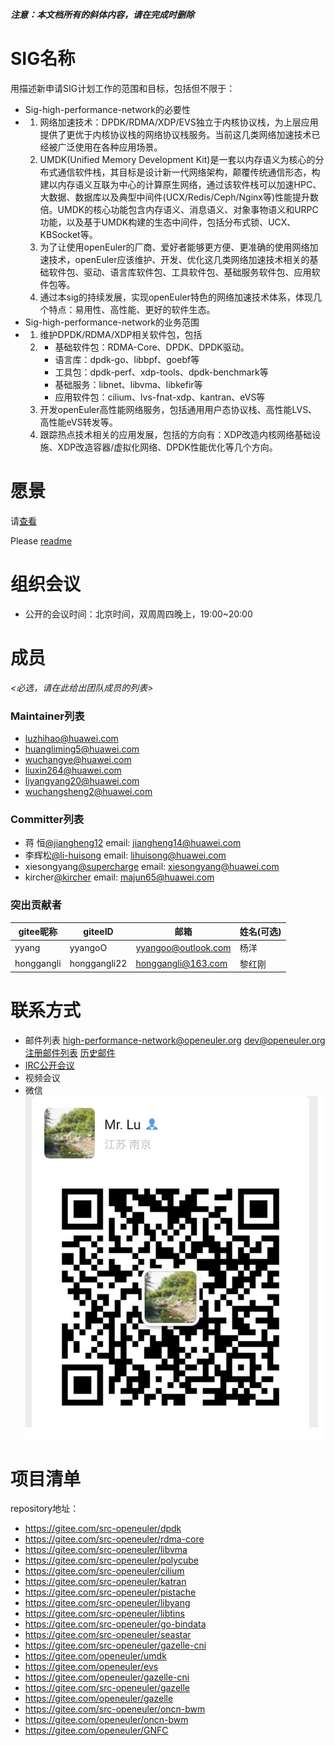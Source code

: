***注意：本文档所有的斜体内容，请在完成时删除***

# SIG名称

用描述新申请SIG计划工作的范围和目标，包括但不限于：

- Sig-high-performance-network的必要性
- 1. 网络加速技术：DPDK/RDMA/XDP/EVS独立于内核协议栈，为上层应用提供了更优于内核协议栈的网络协议栈服务。当前这几类网络加速技术已经被广泛使用在各种应用场景。
  2. UMDK(Unified Memory Development Kit)是一套以内存语义为核心的分布式通信软件栈，其目标是设计新一代网络架构，颠覆传统通信形态，构建以内存语义互联为中心的计算原生网络，通过该软件栈可以加速HPC、大数据、数据库以及典型中间件(UCX/Redis/Ceph/Nginx等)性能提升数倍。UMDK的核心功能包含内存语义、消息语义、对象事物语义和URPC功能，以及基于UMDK构建的生态中间件，包括分布式锁、UCX、KBSocket等。
  3. 为了让使用openEuler的厂商、爱好者能够更方便、更准确的使用网络加速技术，openEuler应该维护、开发、优化这几类网络加速技术相关的基础软件包、驱动、语言库软件包、工具软件包、基础服务软件包、应用软件包等。
  4. 通过本sig的持续发展，实现openEuler特色的网络加速技术体系，体现几个特点：易用性、高性能、更好的软件生态。
- Sig-high-performance-network的业务范围
- 1. 维护DPDK/RDMA/XDP相关软件包，包括
  2. - 基础软件包：RDMA-Core、DPDK、DPDK驱动。 
     - 语言库：dpdk-go、libbpf、goebf等
     - 工具包：dpdk-perf、xdp-tools、dpdk-benchmark等
     - 基础服务：libnet、libvma、libkefir等
     - 应用软件包：cilium、lvs-fnat-xdp、kantran、eVS等
  3. 开发openEuler高性能网络服务，包括通用用户态协议栈、高性能LVS、高性能eVS转发等。
  4. 跟踪热点技术相关的应用发展，包括的方向有：XDP改造内核网络基础设施、XDP改造容器/虚拟化网络、DPDK性能优化等几个方向。

# 愿景

请[查看](./Vision.md)

Please [readme](./Vision-en.md)

# 组织会议

- 公开的会议时间：北京时间，双周周四晚上，19:00~20:00



# 成员

*<必选，请在此给出团队成员的列表>*

### Maintainer列表

- luzhihao@huawei.com
- huangliming5@huawei.com
- wuchangye@huawei.com
- liuxin264@huawei.com
- liyangyang20@huawei.com
- wuchangsheng2@huawei.com

### Committer列表

- 蒋 恒[@jiangheng12](https://gitee.com/jiangheng12) email: jiangheng14@huawei.com
- 李辉松[@li-huisong](https://gitee.com/li-huisong) email: lihuisong@huawei.com
- xiesongyang[@supercharge](https://gitee.com/supercharge) email: xiesongyang@huawei.com
- kircher[@kircher](https://gitee.com/kircher) email: majun65@huawei.com

### 突出贡献者
| gitee昵称 | giteeID | 邮箱 | 姓名(可选)|
|---|---|---|---|
|yyang|yyangoO|yyangoo@outlook.com|杨洋|
|honggangli|honggangli22|honggangli@163.com|黎红刚|

# 联系方式

- 邮件列表 <high-performance-network@openeuler.org> <dev@openeuler.org>  
  [注册邮件列表](https://mailweb.openeuler.org/postorius/lists/high-performance-network.openeuler.org/) [历史邮件](https://mailweb.openeuler.org/hyperkitty/list/high-performance-network@openeuler.org/)
- [IRC公开会议]()
- 视频会议
- 微信  
 ![wechat_QR](./sig-wechat-qr.jpg)



# 项目清单

repository地址：

- https://gitee.com/src-openeuler/dpdk
- https://gitee.com/src-openeuler/rdma-core
- https://gitee.com/src-openeuler/libvma
- https://gitee.com/src-openeuler/polycube
- https://gitee.com/src-openeuler/cilium
- https://gitee.com/src-openeuler/katran
- https://gitee.com/src-openeuler/pistache
- https://gitee.com/src-openeuler/libyang
- https://gitee.com/src-openeuler/libtins
- https://gitee.com/src-openeuler/go-bindata
- https://gitee.com/src-openeuler/seastar
- https://gitee.com/src-openeuler/gazelle-cni
- https://gitee.com/openeuler/umdk
- https://gitee.com/openeuler/evs
- https://gitee.com/openeuler/gazelle-cni
- https://gitee.com/src-openeuler/gazelle
- https://gitee.com/openeuler/gazelle
- https://gitee.com/src-openeuler/oncn-bwm
- https://gitee.com/openeuler/oncn-bwm
- https://gitee.com/openeuler/GNFC

